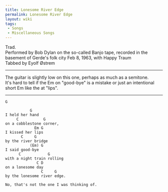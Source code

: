 ```yaml
---
title: Lonesome River Edge
permalink: Lonesome River Edge
layout: wiki
tags:
 - Songs
 - Miscellaneous Songs
---
```


Trad.  
Performed by Bob Dylan on the so-called Banjo tape, recorded in the
basement of Gerde's folk city Feb 8, 1963, with Happy Traum  
Tabbed by Eyolf Østrem

* * * * *

The guitar is slightly low on this one, perhaps as much as a semitone.  
It's hard to tell if the Em on "good-bye" is a mistake or just an
intentional short Em like the at "lips".

* * * * *

    G

               G
    I held her hand
         C           G
    on a cobblestone corner,
                 Em G
    I kissed her lips
           C     G
    by the river bridge
               (Em) G
    I said good-bye
          C            G
    with a night train rolling
                  C D
    on a lonesome day
                    C     G
    by the lonesome river edge.

    No, that's not the one I was thinking of.
